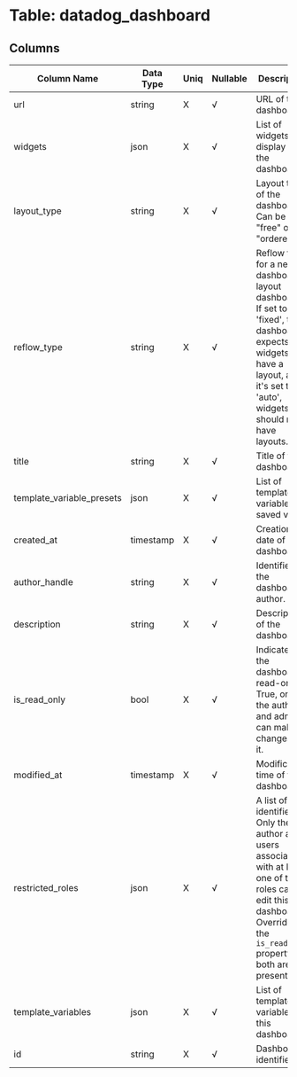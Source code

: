 # Table: datadog_dashboard

## Columns 

|  Column Name   |  Data Type  | Uniq | Nullable | Description | 
|  ----  | ----  | ----  | ----  | ---- | 
| url | string | X | √ | URL of the dashboard. | 
| widgets | json | X | √ | List of widgets to display on the dashboard. | 
| layout_type | string | X | √ | Layout type of the dashboard. Can be on of "free" or "ordered". | 
| reflow_type | string | X | √ | Reflow type for a new dashboard layout dashboard. If set to 'fixed', the dashboard expects all widgets to have a layout, and if it's set to 'auto', widgets should not have layouts. | 
| title | string | X | √ | Title of the dashboard. | 
| template_variable_presets | json | X | √ | List of template variables saved views. | 
| created_at | timestamp | X | √ | Creation date of the dashboard. | 
| author_handle | string | X | √ | Identifier of the dashboard author. | 
| description | string | X | √ | Description of the dashboard. | 
| is_read_only | bool | X | √ | Indicates if the dashboard is read-only. If True, only the author and admins can make changes to it. | 
| modified_at | timestamp | X | √ | Modification time of the dashboard. | 
| restricted_roles | json | X | √ | A list of role identifiers. Only the author and users associated with at least one of these roles can edit this dashboard. Overrides the `is_read_only` property if both are present. | 
| template_variables | json | X | √ | List of template variables for this dashboard. | 
| id | string | X | √ | Dashboard identifier. | 


